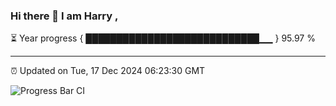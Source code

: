 ### Hi there 👋 I am Harry , 

⏳ Year progress { ████████████████████████████▁▁ } 95.97 %

---

⏰ Updated on Tue, 17 Dec 2024 06:23:30 GMT

![Progress Bar CI](https://github.com/duykhang68/duykhang68/workflows/Progress%20Bar%20CI/badge.svg)
